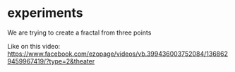 # experiments
We are trying to create a fractal from three points

Like on this video: https://www.facebook.com/ezopage/videos/vb.399436003752084/1368629459967419/?type=2&theater
